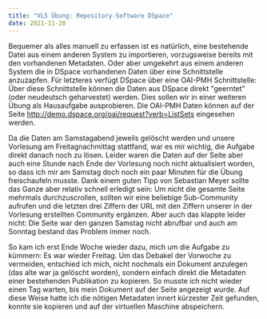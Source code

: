 ```yaml
---
title: "VL5 Übung: Repository-Software DSpace"
date: 2021-11-20
---
```


Bequemer als alles manuell zu erfassen ist es natürlich, eine bestehende Datei aus einem anderen System zu importieren, vorzugsweise bereits mit den vorhandenen Metadaten. Oder aber umgekehrt aus einem anderen System die in DSpace vorhandenen Daten über eine Schnittstelle anzuzapfen. Für letzteres verfügt DSpace über eine OAI-PMH Schnittstelle: Über diese Schnittstelle können die Daten aus DSpace direkt "geerntet" (oder neudeutsch geharvestet) werden. Dies sollen wir in einer weiteren Übung als Hausaufgabe ausprobieren. Die OAI-PMH Daten können auf der Seite http://demo.dspace.org/oai/request?verb=ListSets eingesehen werden.
<p>
Da die Daten am Samstagabend jeweils gelöscht werden und unsere Vorlesung am Freitagnachmittag stattfand, war es mir wichtig, die Aufgabe direkt danach noch zu lösen. Leider waren die Daten auf der Seite aber auch eine Stunde nach Ende der Vorlesung noch nicht aktualisiert worden, so dass ich mir am Samstag doch noch ein paar Minuten für die Übung freischaufeln musste. Dank einem guten Tipp von Sebastian Meyer sollte das Ganze aber relativ schnell erledigt sein: Um nicht die gesamte Seite mehrmals durchzuscrollen, sollten wir eine beliebige Sub-Community aufrufen und  die letzten drei Ziffern der URL mit den Ziffern unserer in der Vorlesung erstellten Community ergänzen. Aber auch das klappte leider nicht: Die Seite  war den ganzen Samstag nicht abrufbar und auch am Sonntag bestand das Problem immer noch. 
<p>
So kam ich erst Ende Woche wieder dazu, mich um die Aufgabe zu kümmern: Es war wieder Freitag. Um das Debakel der Vorwoche zu vermeiden, entschied ich mich, nicht nochmals ein Dokument anzulegen (das alte war ja gelöscht worden), sondern einfach direkt die Metadaten einer bestehenden Publikation zu kopieren. So musste ich nicht wieder einen Tag warten, bis mein Dokument auf der Seite angezeigt wurde. Auf diese Weise hatte ich die nötigen Metadaten innert kürzester Zeit gefunden, konnte sie kopieren und auf der virtuellen Maschine abspeichern.
